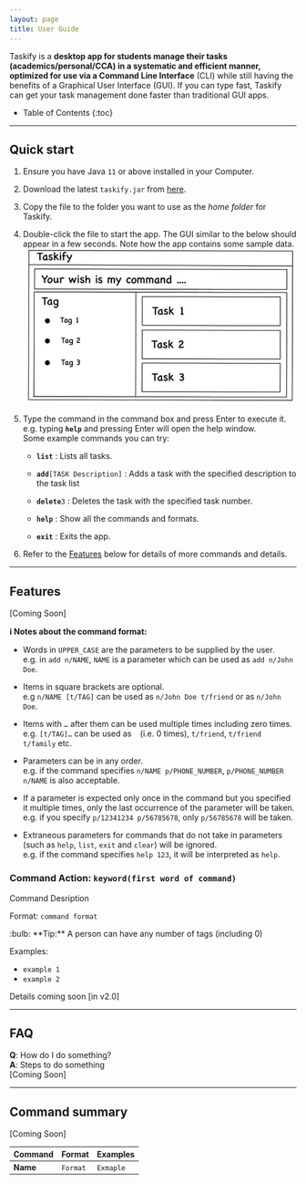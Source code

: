 ```yaml
---
layout: page
title: User Guide
---
```


Taskify is a **desktop app for students manage their tasks (academics/personal/CCA) in a systematic and efficient manner, optimized for use via a Command Line Interface** (CLI) while still having the benefits of a Graphical User Interface (GUI). If you can type fast, Taskify can get your task management done faster than traditional GUI apps.

* Table of Contents
{:toc}

--------------------------------------------------------------------------------------------------------------------

## Quick start

1. Ensure you have Java `11` or above installed in your Computer.

1. Download the latest `taskify.jar` from [here](https://github.com/AY2021S2-CS2103T-W14-4/tp/releases).

1. Copy the file to the folder you want to use as the _home folder_ for Taskify.

1. Double-click the file to start the app. The GUI similar to the below should appear in a few seconds. Note how the app contains some sample data.<br>
   ![Ui](images/Ui.png)

1. Type the command in the command box and press Enter to execute it. e.g. typing **`help`** and pressing Enter will open the help window.<br>
   Some example commands you can try:

   * **`list`** : Lists all tasks.

   * **`add`**`[TASK Description]` : Adds a task with the specified description to the task list

   * **`delete`**`3` : Deletes the task with the specified task number.

   * **`help`** : Show all the commands and formats.

   * **`exit`** : Exits the app.

1. Refer to the [Features](#features) below for details of more commands and details.

--------------------------------------------------------------------------------------------------------------------

## Features
[Coming Soon]

<div markdown="block" class="alert alert-info">

**:information_source: Notes about the command format:**<br>

* Words in `UPPER_CASE` are the parameters to be supplied by the user.<br>
  e.g. in `add n/NAME`, `NAME` is a parameter which can be used as `add n/John Doe`.

* Items in square brackets are optional.<br>
  e.g `n/NAME [t/TAG]` can be used as `n/John Doe t/friend` or as `n/John Doe`.

* Items with `…`​ after them can be used multiple times including zero times.<br>
  e.g. `[t/TAG]…​` can be used as ` ` (i.e. 0 times), `t/friend`, `t/friend t/family` etc.

* Parameters can be in any order.<br>
  e.g. if the command specifies `n/NAME p/PHONE_NUMBER`, `p/PHONE_NUMBER n/NAME` is also acceptable.

* If a parameter is expected only once in the command but you specified it multiple times, only the last occurrence of the parameter will be taken.<br>
  e.g. if you specify `p/12341234 p/56785678`, only `p/56785678` will be taken.

* Extraneous parameters for commands that do not take in parameters (such as `help`, `list`, `exit` and `clear`) will be ignored.<br>
  e.g. if the command specifies `help 123`, it will be interpreted as `help`.



### Command Action: `keyword(first word of command)`

Command Desription

Format: `command format`

<div markdown="span" class="alert alert-primary">:bulb: **Tip:**
A person can have any number of tags (including 0)
</div>

Examples:
* `example 1`
* `example 2`


Details coming soon [in v2.0]

--------------------------------------------------------------------------------------------------------------------

## FAQ

**Q**: How do I do something?<br>
**A**: Steps to do something<br>
[Coming Soon]

--------------------------------------------------------------------------------------------------------------------

## Command summary
[Coming Soon]

Command | Format | Examples
--------|--------|----------
**Name** | `Format`| `Exmaple`
